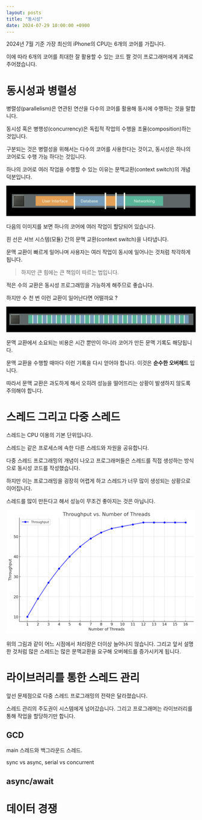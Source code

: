 ```yaml
---
layout: posts
title: "동시성"
date: 2024-07-29 10:00:00 +0900
---
```


2024년 7월 기준 가장 최신의 iPhone의 CPU는 6개의 코어를 가집니다.

이에 따라 6개의 코어를 최대한 잘 활용할 수 있는 코드 짤 것이 프로그래머에게 과제로 주어졌습니다.

# 동시성과 병렬성

병렬성(parallelism)은 연관된 연산을 다수의 코어를 활용해 동시에 수행하는 것을 말합니다.

동시성 혹은 병행성(concurrency)은 독립적 작업의 수행을 조율(composition)하는 것입니다.

구분되는 것은 병렬성을 위해서는 다수의 코어를 사용한다는 것이고, 동시성은 하나의 코어로도 수행 가능 하다는 것입니다.

하나의 코어로 여러 작업을 수행할 수 있는 이유는 문맥교환(context switch)의 개념 덕분입니다.

![문맥 교환 이미지](/assets/image/context_switch.png)

다음의 이미지를 보면 하나의 코어에 여러 작업이 할당되어 있습니다.

흰 선은 서브 시스템(모듈) 간의 문맥 교환(context switch)을 나타냅니다.

문맥 교환이 빠르게 일어나며 사용자는 여러 작업이 동시에 일어나는 것처럼 착각하게 됩니다.

> 하지만 큰 힘에는 큰 책임이 따르는 법입니다.

적은 수의 교환은 동시성 프로그래밍을 가능하게 해주므로 좋습니다.

하지만 수 천 번 이런 교환이 일어난다면 어떨까요 ?

![과도한 문맥 교환](/assets/image/context_switch_overhead.png)

문맥 교환에서 소요되는 비용은 시간 뿐만이 아니라 코어가 만든 문맥 기록도 해당됩니다.

문맥 교환을 수행할 때마다 이런 기록을 다시 얻어야 합니다. 이것은 **순수한 오버헤드** 입니다.

따라서 문맥 교환은 과도하게 해서 오히려 성능을 떨어뜨리는 상황이 발생하지 않도록 주의해야 합니다.

# 스레드 그리고 다중 스레드

스레드는 CPU 이용의 기본 단위입니다.

스레드는 같은 프로세스에 속한 다른 스레드와 자원을 공유합니다.

다중 스레드 프로그래밍의 개념이 나오고 프로그래머들은 스레드를 직접 생성하는 방식으로 동시성 코드를 작성했습니다.

하지만 이는 프로그래밍을 굉장히 어렵게 하고 스레드가 너무 많이 생성되는 상황으로 이어집니다.

스레드를 많이 만든다고 해서 성능이 무조건 좋아지는 것은 아닙니다.

![스루풋](/assets/image/throughput.png)

위의 그림과 같이 어느 시점에서 처리량은 더이상 늘어나지 않습니다. 그리고 앞서 설명한 것처럼 많은 스레드는 많은 문맥교환을 요구해 오버헤드를 증가시키게 됩니다.

# 라이브러리를 통한 스레드 관리

앞선 문제점으로 다중 스레드 프로그래밍의 전략은 달라졌습니다.

스레드 관리의 주도권이 시스템에게 넘어갔습니다. 그리고 프로그래머는 라이브러리를 통해 작업을 할당하기만 합니다.

## GCD

main 스레드와 백그라운드 스레드.

sync vs async, serial vs concurrent

## async/await

# 데이터 경쟁
